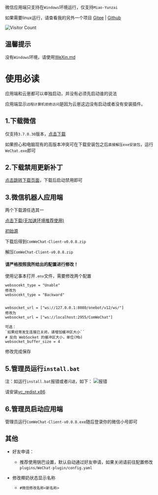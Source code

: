 微信应用端只支持在`Windows`环境运行，仅支持`Miao-Yunzai`

如果需要linux运行，请查看我的另外一个项目 [Gitee](https://gitee.com/Zyy955/WeChat-Web-plugin)  |  [Github](https://github.com/Zyy955/WeChat-Web-plugin)

 ![Visitor Count](https://profile-counter.glitch.me/Zyy955-Lain-plugin/count.svg)


## 温馨提示

没有`Windows`环境，请使用[WeXin.md](./WeChat.md)

# 使用必读

应用端和云崽都可以单独启动，并没有必须先启动谁的说法

应用端显示`远程计算机拒绝访问`是因为云崽这边没有启动或者没有安装插件。

## 1.下载微信
仅支持`3.7.0.30`版本，[点击下载](https://ghproxy.com/https://github.com/tom-snow/wechat-windows-versions/releases/download/v3.7.0.30/WeChatSetup-3.7.0.30.exe)

如果担心和电脑现有的高版本冲突可在下载安装包之后`直接解压exe安装包`，运行`WeChat.exe`即可

## 2.下载禁用更新补丁

[点击跳转下载页面](https://cup.lanzoui.com/pcwxnoupdate)，下载后启动禁用即可

## 3.微信机器人应用端

两个下载源任选其一

[点击下载(无加速环境推荐使用)](https://ghproxy.com/https://github.com/JustUndertaker/ComWeChatBotClient/releases/download/v0.0.8/ComWeChat-Client-v0.0.8.zip)

[初始源](https://github.com/JustUndertaker/ComWeChatBotClient/releases/v0.0.8)

下载后得到`ComWeChat-Client-v0.0.8.zip`

解压`ComWeChat-Client-v0.0.8.zip`

#### 请严格按照我所给出的配置进行修改！

使用记事本打开`.env`文件，需要修改两个配置
```
websocekt_type = "Unable"
修改为
websocekt_type = "Backward"


websocket_url = ["ws://127.0.0.1:8080/onebot/v12/ws/"]
修改为
websocket_url = ["ws://localhost:2955/ComWeChat"]

可选：
`如果经常发生连接已关闭，请增加缓冲区大小``
# 反向 WebSocket 的缓冲区大小，单位(Mb)
websocket_buffer_size = 4

```
修改完成保存


## 5.管理员运行`install.bat`

注：如运行`install.bat`报错或者`闪退`，如下：
![报错](https://user-images.githubusercontent.com/74231782/230714709-95faea89-ac18-44fb-a704-fb114c675800.png)

请安装[vc_redist.x86](https://download.microsoft.com/download/6/D/F/6DF3FF94-F7F9-4F0B-838C-A328D1A7D0EE/vc_redist.x86.exe)

## 6.管理员启动应用端

管理员运行`ComWeChat-Client-v0.0.8.exe`随后登录你的微信小号即可


## 其他

- 好友申请：
  - 推荐使用锅巴设置，默认自动通过好友申请，如果关闭请前往配置修改`plugins/WeChat-plugin/config.yaml`

- 修改椰奶状态显示名称
  - `#微信修改名称<新名称>`